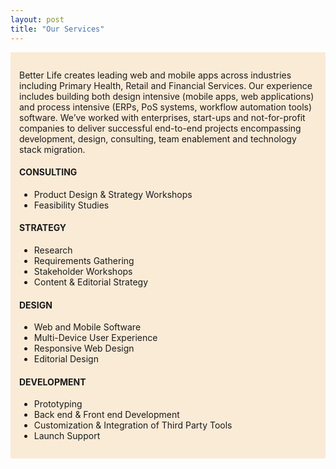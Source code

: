 ```yaml
---
layout: post
title: "Our Services"
---
```


<div id="content"  style="background:antiquewhite;padding:1em">
	<div>
		<p>Better Life creates leading web and mobile apps across industries including Primary Health, Retail and Financial Services. Our experience includes building both design intensive (mobile apps, web applications) and process intensive (ERPs, PoS systems, workflow automation tools) software. We’ve worked with enterprises, start-ups and not-for-profit companies to deliver successful end-to-end projects encompassing development, design, consulting, team enablement and technology stack migration.</p>
	</div>
	<div class="table">
    <section>
    <div class="icon">
    	<i class="fa fa-users"></i>
    </div>
    <div class="details">
    <h4>CONSULTING</h4>
      <ul>
      	<li>Product Design & Strategy Workshops</li>
      	<li>Feasibility Studies</li>
      </ul>
     </div>
    </section>
    <section>
    	<div class="icon">
    	<i class="fa fa-lightbulb-o"></i>
    </div>
    	<div class="details">
  	<h4>STRATEGY</h4>
	  <ul>
	  	<li>Research</li>
	  	<li>Requirements Gathering</li>
	  	<li>Stakeholder Workshops</li>
	  	<li>Content & Editorial Strategy</li>
	  </ul>
	  </div>
	</section>
    <section>
    	<div class="icon">
    	<i class="fa fa-wrench"></i>
    	</div>
    	<div class="details">
  	<h4>DESIGN</h4>
	  <ul>
	  	<li>Web and Mobile Software</li>
	  	<li>Multi-Device User Experience</li>
	  	<li>Responsive Web Design</li>
	  	<li>Editorial Design</li>
	  </ul>
	  </div>
	</section>
    <section>
    	<div class="icon">
    		<i class="fa fa-terminal"></i>
    	</div>
    	<div class="details">
  	<h4>DEVELOPMENT</h4>
	  <ul>
	  	<li>Prototyping</li>
	  	<li>Back end & Front end Development</li>
	  	<li>Customization & Integration of Third Party Tools</li>
	  	<li>Launch Support</li>
	  </ul>
	  </div>
	</section>
    </div>
</div>
